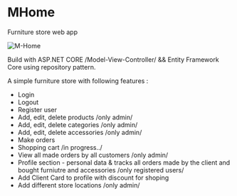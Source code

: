 # MHome
Furniture store web app

![M-Home](https://user-images.githubusercontent.com/86414839/192029646-835cca71-3ff8-419b-905e-fec526cb98fe.jpg)

Build with ASP.NET CORE /Model-View-Controller/ && Entity Framework Core using repository pattern.

A simple furniture store with following features :
- Login
- Logout
- Register user
- Add, edit, delete products /only admin/
- Add, edit, delete categories /only admin/
- Add, edit, delete accessories /only admin/
- Make orders
- Shopping cart /in progress../
- View all made orders by all customers /only admin/
- Profile section - personal data & tracks all orders made by the client and bought furniutre and accessories /only registered users/
- Add Client Card to profile with discount for shoping
- Add different store locations /only admin/
